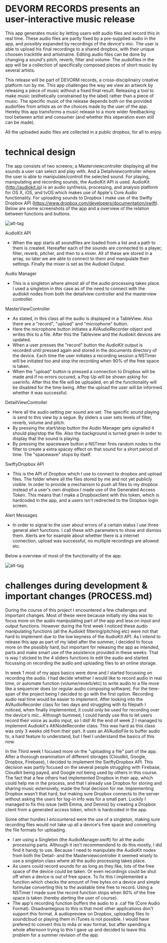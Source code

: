 # DEVORM RECORDS presents an user-interactive music release

This app generates music by letting users edit audio files and record this in real time. These audio files are partly fixed by a pre-supplied audio in the app, and possibly expanded by recordings of the device's mic. The user is able to upload his final recordings to a shared dropbox, with their unique choosen tracktitle and artistname. Editing audio files can be done by changing a sound's pitch, reverb, filter and volume. The audiofiles in the app will be a collection of specifically composed pieces of short music by several artists.

This release will be part of DEVORM records, a cross-disciplinairy creative platform run by me. This app challenges the way we view an artwork by releasing a piece of music without a fixed final result. Releasing a tool to make music (esthetically constrained by the label) rather than a piece of music. The specific music of the release depends both on the provided audiofiles from artists as on the choices made by the user of the app. Hereby this app transforms a music release to a more wider feedbacking tool between artist and consumer (and whether this seperation even still can be made).

All the uploaded audio files are collected in a public dropbox, for all to enjoy.

# technical design

The app consists of two screens; a Masterviewcontroller displaying all the sounds a user can select and play with. And a Detailviewcontroller where the user is able to manipulate/controll the selected sound. For playing, manipulating and recording sounds, the AudioKit API is used. AudioKit (http://audiokit.io) is an audio synthesis, processing, and analysis platform for OS X, iOS, and tvOS which makes use of Apple's Core Audio functionality. For uploading sounds to Dropbox I make use of the Swifty Dropbox API (https://www.dropbox.com/developers/documentation/swift). Below are some screenshots of the app and a overview of the relation between functions and buttons.

![alt-tag](https://github.com/MaartenBrijker/project/blob/back/doc/overview.png)

AudioKit API
- When the app starts all soundfiles are loaded from a list and a path to them is created. Hereafter each of the sounds are connected to a player, filter, reverb, pitcher, and then to a mixer. All of these are stored in a array, so later we are able to connect to them and manipulate their settings. Finally the mixer is set as the Audiokit Output.

Audio Manager
 - This is a singleton where almost all of the audio processing takes place. I used a singleton in this case as of the need to connect with the audiokit nodes from both the detailview controller and the masterview controller. 

MasterViewController
 - As stated, in this class all the audio is displayed in a TableView. Also there are a "record", "upload" and "microphone" button. 
 - Here the microphone button initiates a AVAudioRecorder object and writes this to a file. After this the Tableview and the Audiokit devices are updated.
 - When a user presses the "record" button the AudioKit output is recorded until pressed again and stored in the documents directory of the device. Each time the user initiates a recording session a NSTimer will be initiated too and stop the recording when 90% of the free space is taken.
 - When the "upload" button is pressed a connection to Dropbox will be made and if no errors occured, a Pop Up will be shown asking for userinfo. After this the file will be uploaded, en all the functionality will be disabled for the time being. After the upload the user will be informed whether it was successful.

DetailViewController
 - Here all the audio setting per sound are set. The specific sound playing is send to this view by a segue. By sliders a user sets levels of filter, reverb, volume and pitch. 
 - By pressing the start/stop button the Audio Manager gets signalled it should play/stop the file. Also the background is turned green in order to display that the sound is playing.
 - By pressing the spacewave button a NSTimer fires random nodes to the filter to create a extra spacey effect on that sound for a short period of time. The "spacewave" stops by itself.

SwiftyDropbox API
- This is the API of Dropbox which I use to connect to dropbox and upload files. The folder where all the files stored by me and not yet publicly visible. In order to provide a mechanism to push all files to my dropbox instead of a user's own dropbox I made use of the Generated Access Token. This means that I make a Dropboxclient with this token, which is hardcoded in the app, and a users isn't redirected to the Dropbox login screen.

Alert Messages
 - In order to signal to the user about errors of a certain status I use three general alert functions. I call these with parameters to show and dismiss them. Alerts are for example about whether there is a internet connection, upload was successful, no multiple recordings are allowed etc.

Below a overview of most of the functionality of the app:

![alt-tag](https://github.com/MaartenBrijker/project/blob/back/doc/diagram.png)

# challenges during development & important changes (PROCESS.md)

During the course of this project I encountered a few challenges and important changes. Most of these were because initially my idea was to focus more on the audio manipulating part of the app and less on input and output functions. However during the first week I noticed these audio manipulating functions (all the Audiokit filtering/pitching etc) were not that hard to implement due to the low keyness of the AudioKit API. As I intend to release this app as part of my label after the summer, I decided to focus more on the possibly hard, but important for releasing the app as intended, parts and make smart use of the assistence provided in these weeks. That is way I sticked to the 4 sliders functions to edit the audio and started focussing on recording the audio and uploading files to an online storage.

In week 1 most of my apps basics were done and I started focussing on recording the audio. I had decide whether I would like to record audio in real time, or automate function (volume/reverb/etc) to write audio to a file more like a sequencer does (or regular audio composing software). For the time-span of the project being I decided to go with the first option. Recording audio real time would be easier to implement. After looking into the AVAudioRecorder class for two days and struggling with its filepath I noticed, when finally implemented, it could only be used for recording over the device's mic.. Although bummed, I could handy use this to let users record their voice as audio input, so I did! At the end of week 2 I managed to implement Audiokit's AKNodeRecorder class. This was hard as this class was only 3 weeks old from their part. It uses an AVAudioFile to buffer audio to, a hard feature to understand, but I feel I understand the basics of this now.

In the Third week I focused more on the "uploading a file" part of the app. After a thorough examination of different storages (Cloudkit, Google, Dropbox, Firebase), I decided to implement the SwiftyDropbox API. This decision was partly focused on the several people struggling with Firebase, Cloudkit being payed, and Google not being used by others in this course. The fact that a few others had implemented Dropbox in their app, which could help me in the process, and that I already use Dropbox for storing and sharing music extensively, made the final decision for me. Implementing Dropbox wasn't that hard, but making sure Dropbox connects to the server without asking the users for log-in info was for a small part. Luckily I managed to fix this issue (with Emma, and Dennis) by creating a Dropbox client from a generated access token, which is hardcoded in the app.

Some other hurdles I encountered were the use of a singleton, making sure recording files would not take up all a device's free space and converting the file formats for uploading.
 - I am using a Singleton (the AudioManager.swift) for all the audio processing parts. Although it isn't recommendend to do this mostly, I did find it handy to use. Because I need to manipulate the AudioKit nodes from both the Detail- and the Masterviewcontroller it seemed wisely to use a singleton class where all the audio processing takes place.
 - As users could record sounds for as long as they like, lots of the free space of the device could be taken. Or even recordings could be shut off when a device is out of free space. To fix this I implemented a function which checks the amount of free bytes on a device and simple formulae converting this to the available time free to record. Using a NSTimer I made sure the record function stops when 90% of the free space is taken (hereby alerting the user of course).
- The app's recording function buffers the audio to a .caf file (Core Audio Format). Disadvantegous to this is that most other applications don't support this format. A audiopreview on Dropbox, uploading files to soundcloud or playing them in iTunes is not possible. I would have prefered to convert this to m4a or wav format, but after spending a whole afternoon trying to this I gave up and decided to leave this problem for a summer revision of the app.
